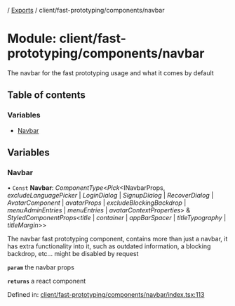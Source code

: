[](../README.md) / [Exports](../modules.md) / client/fast-prototyping/components/navbar

# Module: client/fast-prototyping/components/navbar

The navbar for the fast prototyping usage and what it comes by default

## Table of contents

### Variables

- [Navbar](client_fast_prototyping_components_navbar.md#navbar)

## Variables

### Navbar

• `Const` **Navbar**: *ComponentType*<*Pick*<INavbarProps, *excludeLanguagePicker* \| *LoginDialog* \| *SignupDialog* \| *RecoverDialog* \| *AvatarComponent* \| *avatarProps* \| *excludeBlockingBackdrop* \| *menuAdminEntries* \| *menuEntries* \| *avatarContextProperties*\> & *StyledComponentProps*<*title* \| *container* \| *appBarSpacer* \| *titleTypography* \| *titleMargin*\>\>

The navbar fast prototyping component, contains more than just a navbar, it has extra
functionality into it, such as outdated information, a blocking backdrop, etc...
might be disabled by request

**`param`** the navbar props

**`returns`** a react component

Defined in: [client/fast-prototyping/components/navbar/index.tsx:113](https://github.com/onzag/itemize/blob/0569bdf2/client/fast-prototyping/components/navbar/index.tsx#L113)
